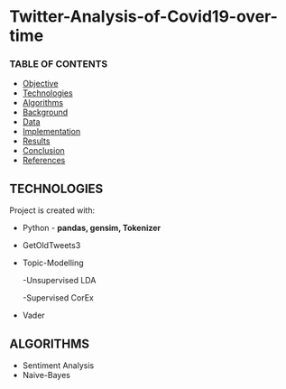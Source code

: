 # Twitter-Analysis-of-Covid19-over-time

### TABLE OF CONTENTS
* [Objective](#objective)
* [Technologies](#technologies)
* [Algorithms](#algorithms)
* [Background](#background)
* [Data](#data)
* [Implementation](#implementation)
* [Results](#results)
* [Conclusion](#conclusion)
* [References](#references)

## TECHNOLOGIES
Project is created with:

* Python - **pandas, gensim, Tokenizer**
* GetOldTweets3
* Topic-Modelling

  -Unsupervised LDA
  
  -Supervised   CorEx
* Vader


## ALGORITHMS
* Sentiment Analysis
* Naive-Bayes
